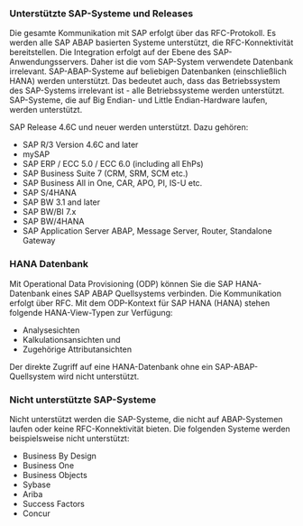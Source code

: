 
### Unterstützte SAP-Systeme und Releases
Die gesamte Kommunikation mit SAP erfolgt über das RFC-Protokoll. 
Es werden alle SAP ABAP basierten Systeme unterstützt, die RFC-Konnektivität bereitstellen.
Die Integration erfolgt auf der Ebene des SAP-Anwendungsservers. 
Daher ist die vom SAP-System verwendete Datenbank irrelevant. SAP-ABAP-Systeme auf beliebigen Datenbanken (einschließlich HANA) werden unterstützt. 
Das bedeutet auch, dass das Betriebssystem des SAP-Systems irrelevant ist - alle Betriebssysteme werden unterstützt.
SAP-Systeme, die auf Big Endian- und Little Endian-Hardware laufen, werden unterstützt.

SAP Release 4.6C und neuer werden unterstützt. Dazu gehören:<br/> 	
* SAP R/3 Version 4.6C and later
* mySAP
* SAP ERP / ECC 5.0 / ECC 6.0 (including all EhPs)
* SAP Business Suite 7 (CRM, SRM, SCM etc.)
* SAP Business All in One, CAR, APO, PI, IS-U etc.
* SAP S/4HANA
* SAP BW 3.1 and later
* SAP BW/BI 7.x
* SAP BW/4HANA
* SAP Application Server ABAP, Message Server, Router, Standalone Gateway


### HANA Datenbank
Mit Operational Data Provisioning (ODP) können Sie die SAP HANA-Datenbank eines SAP ABAP Quellsystems verbinden. 
Die Kommunikation erfolgt über RFC. 
Mit dem ODP-Kontext für SAP HANA (HANA) stehen folgende HANA-View-Typen zur Verfügung:
- Analysesichten
- Kalkulationsansichten und
- Zugehörige Attributansichten

Der direkte Zugriff auf eine HANA-Datenbank ohne ein SAP-ABAP-Quellsystem wird nicht unterstützt.


### Nicht unterstützte SAP-Systeme
Nicht unterstützt werden die SAP-Systeme, die nicht auf ABAP-Systemen laufen oder keine RFC-Konnektivität bieten. 
Die folgenden Systeme werden beispielsweise nicht unterstützt:
- Business By Design 
- Business One
- Business Objects
- Sybase
- Ariba
- Success Factors
- Concur
